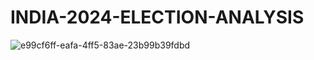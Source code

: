 # INDIA-2024-ELECTION-ANALYSIS

![e99cf6ff-eafa-4ff5-83ae-23b99b39fdbd](https://github.com/user-attachments/assets/47436285-e855-4e13-a709-0d866c56b168)
